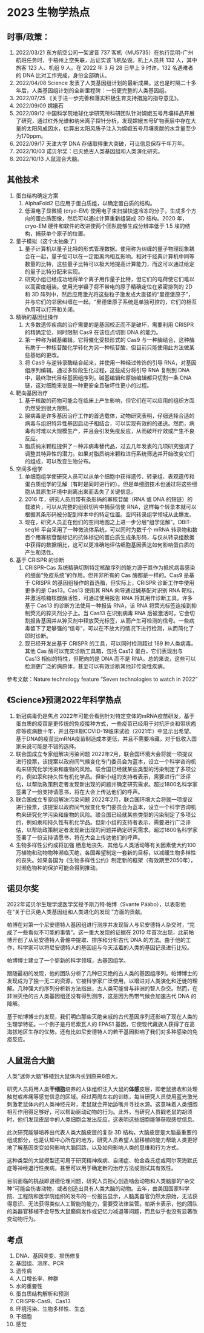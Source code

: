 # 2023 生物学热点

## 时事/政策：

1. 2022/03/21 东方航空公司一架波音 737 客机（MU5735）在执行昆明-广州航班任务时，于梧州上空失联，后证实该飞机坠毁。机上人员共 132 人，其中旅客 123 人、机组 9 人。在 2022 年 3 月 28 日早上 9 时许，132 名遇难者的 DNA 比对工作完成，身份全部确认。
2. 2022/04/08 Science 发表了人类基因组计划的最新成果。这也是时隔二十多年后，人类基因组计划的全新里程碑：一份更完整的人类基因组。
3. 2022/07/25 《关于进一步完善和落实积极生育支持措施的指导意见》。
4. 2022/09/09 嫦娥石
5. 2022/09/12 中国科学院地球化学研究所科研团队针对嫦娥五号月壤样品开展了研究，通过红外光谱和纳米离子探针分析，发现嫦娥五号矿物表层中存在大量的太阳风成因水，估算出太阳风质子注入为嫦娥五号月壤贡献的水含量至少为170ppm。
6. 2022/09/17 天津大学 DNA 存储取得重大突破，可让信息保存千年万年。
7. 2022/10/03 诺贝尔奖：已灭绝古人类基因组和人类演化研究。
8. 2022/10/13 人鼠混合大脑。

## 其他技术

1. 蛋白结构确定方案
   1. AlphaFold2 已应用于蛋白质组，以确定蛋白质的结构。
   2. 低温电子显微镜 (cryo-EM) 使用电子束扫描快速冷冻的分子，生成多个方向的蛋白质图像，然后可以通过计算重新组装成 3D 结构。2020 年，cryo-EM 硬件和软件的改进使两个团队能够生成分辨率低于 1.5 埃的结构，捕获单个原子的位置。
2. 量子模拟（这个太抽象了）
   1. 量子计算机以量子比特的形式管理数据。使用称为纠缠的量子物理现象耦合在一起，量子位可以在一定距离内相互影响。相对于经典计算机中同等数量的比特，这些量子比特可以极大地提高计算能力，而这可以通过给定的量子比特分配来实现。
   2. 研究小组已经成功地将单个离子用作量子比特，但它们的电荷使它们难以以高密度组装。使用光学镊子将不带电的原子精确定位在紧密排列的 2D 和 3D 阵列中，然后应用激光将这些粒子激发成大直径的“里德堡原子”，并与它们的邻居纠缠在一起。“里德堡原子系统是单独可控的，它们的相互作用可以打开和关闭。
3. 精确的基因组操作
   1. 大多数遗传疾病的治疗需要的是基因校正而不是破坏，需要利用 CRISPR 的精确定位，同时限制 Cas9 在该位点切割 DNA 的能力。
   2. 第一种称为碱基编辑，它将催化受损形式的 Cas9 与一种酶结合，这种酶有助于一种核苷酸化学转化为另一种核苷酸，但目前只能使用此方法做某些基础的更改。
   3. 将 Cas9 与逆转录酶结合起来，并使用一种经过修饰的引导 RNA，对基因组序列编辑。通过多阶段生化过程，这些成分将引导 RNA 复制到 DNA 中，最终取代目标基因组序列。碱基编辑和原始编辑都只切割一条 DNA 链，这对细胞来说是一种更安全且破坏性更小的过程。
4. 靶向基因治疗
   1. 基于核酸的药物可能会在临床上产生影响，但它们在可以应用的组织方面仍然受到很大限制。
   2. 腺病毒是许多基因治疗工作的首选载体，动物研究表明，仔细选择合适的病毒与组织特异性基因启动子相结合，可以实现有效的的递送。然而，病毒有时难以大规模生产，并且会引发免疫反应，从而破坏疗效或产生不良反应。
   3. 脂质纳米颗粒提供了一种非病毒替代品，过去几年发表的几项研究强调了调整其特异性的潜力。如果对脂质纳米颗粒进行系统筛选并开始改变它们的组成，可以改变生物分布。
5. 空间多组学
   1. 单细胞组学使研究人员可以从单个细胞中获得遗传、转录组、表观遗传和蛋白质组学的见解（有时是同时进行的）。但是单细胞技术也通过将这些细胞从其原生环境中剥离出来而丢失了关键信息。
   2. 2016 年，研究人员用带有条形码的寡核苷酸（RNA 或 DNA 的短链）的载玻片，可以从完整的组织切片中捕获信使 RNA，这样每个转录本就可以根据其条形码被分配到样本中的特定位置。空间转录组学领域从此爆发。
   3. 现在，研究人员正在他们的空间地图之上进一步分层“组学见解”。DBiT-seq16 平台采用了一种微流体系统，可以同时为数千个 mRNA 转录物和数百个用寡核苷酸标记的抗体标记的蛋白质生成条形码，与仅从转录组数据中获得的数据相比，这可以更准确地评估细胞基因表达如何影响蛋白质的产生和活性。
6. 基于 CRISPR 的诊断
   1. CRISPR-Cas 系统精确切割特定核酸序列的能力源于其作为抵抗病毒感染的细菌“免疫系统”的作用。但并非所有的 Cas 酶都是一样的。Cas9 是基于 CRISPR 的基因组操作的首选酶，但实际上，CRISPR 诊断工作中使用更多的是 Cas13。Cas13 使用其 RNA 向导通过碱基配对识别 RNA 靶标，并激活核糖核酸酶活性，可通过使用报告 RNA 将其用作诊断工具。许多基于 Cas13 的诊断方法使用一种报告 RNA，该 RNA 将荧光标签连接到抑制荧光的猝灭剂分子上。当 Cas13 在识别病毒 RNA 后被激活时，它会切割报告基因并从猝灭剂中释放荧光标签，从而产生可检测的信号。一些病毒留下了足够强的“信号”，可以在不放大的情况下进行检测，从而简化了即时诊断。
   2. 现已经开发出基于 CRISPR 的工具，可以同时检测超过 169 种人类病毒。其他 Cas 酶可以充实诊断工具箱，包括 Cas12 蛋白，它们表现出与 Cas13 相似的特性，但靶向的是 DNA 而不是 RNA。总的来说，这些可以检测更广泛的病原体，甚至可以有效诊断其他非传染性疾病。

参考文献：Nature technology feature “Seven technologies to watch in 2022”

## 《Science》预测2022年科学热点

1. 新冠病毒仍是焦点
2022年可能会看到针对特定变体的mRNA疫苗研发，基于蛋白质的疫苗是更传统的免疫接种方式，一些疫苗已经用于对抗肝炎和带状疱疹等疾病数十年，并且在III期COVID-19临床试验（2021年）中显示出希望。基于DNA的疫苗比mRNA疫苗制造成本更低，并且不需要冷藏，对于低收入国家来说可能是不错的选择。
2. 联合国成立专家组解决污染问题
2022年2月，联合国环境大会将就一项提议进行投票，该提案以政府间气候变化专门委员会为蓝本，设立一个科学咨询机构来研究化学污染和废物的风险。联合国已经就某些类型的污染制定了多项公约，例如汞和持久性有机化学品。但新小组的支持者表示，需要进行广泛评估，以帮助政策制定者发现新出现的问题并确定研究需求。超过1800名科学家签署了一份支持请愿书，将在大会上传达他们的呼声。
3. 联合国成立专家组解决污染问题
2022年2月，联合国环境大会将就一项提议进行投票，该提案以政府间气候变化专门委员会为蓝本，设立一个科学咨询机构来研究化学污染和废物的风险。联合国已经就某些类型的污染制定了多项公约，例如汞和持久性有机化学品。但新小组的支持者表示，需要进行广泛评估，以帮助政策制定者发现新出现的问题并确定研究需求。超过1800名科学家签署了一份支持请愿书，将在大会上传达他们的呼声。
4. 生物多样性公约或将加强
栖息地丧失、其他与人类活动等有关因素使大约100万植物和动物物种濒临灭绝，各国希望制定一套新的目标，以减缓生物多样性的丧失。如果各国为《生物多样性公约》制定新的框架（有效期至2050年），对濒危物种的保护可能会得到推动。

## 诺贝尔奖

2022年诺贝尔生理学或医学奖授予斯万特·帕博（Svante Pääbo），以表彰他在“关于已灭绝人类基因组和人类进化的发现 ”方面的贡献。

帕博在对第一个尼安德特人基因组进行测序并发现智人与尼安德特人杂交时，“完成了一些看似不可能的事情”。这一重大发现的证据在 2010 年首次出现，此前帕博开创了从尼安德特人骨骼中提取、排序和分析古代 DNA 的方法。由于他的工作，科学家可以将尼安德特人的基因组与今天活着的人类的基因记录进行比较。

帕博博士建立了一个崭新的科学领域，古基因组学。

跟随最初的发现，他的团队分析了几种已灭绝的古人类的基因组序列。帕博博士的发现成为了独一无二的资源，它被科学家广泛使用，以增进对人类演化和迁徙的理解。几种强大的序列分析新方法指出，古人类可能曾与非洲的智人杂交。然而，在非洲灭绝的古人类基因组还没有得到测序，这是因为热带气候会加速古代 DNA 的降解。

基于帕博博士的发现，我们明白那些灭绝亲戚的古代基因序列还影响了现在人类的生理学特征。一个例子是丹尼索瓦人的 EPAS1 基因，它使现代藏族人获得了在高海拔地区生存的优势。还有比如尼安德特人的若干基因影响了我们对多种感染的免疫反应。

## 人鼠混合大脑

人类“迷你大脑”移植到大鼠体内长到原来6倍大。

研究人员将用人类**干细胞**培养的人体组织注入大鼠的**体感**皮层，即老鼠接收和处理触觉或疼痛等感觉信息的区域。经过两周左右的训练，每当研究人员使用蓝光激光刺激老鼠体内的人类神经元时，老鼠就会开始舔嘴并寻找水源。这意味着人类细胞相互作用得足够好，可以帮助驱动动物的行为。此外，当研究人员戳老鼠的胡须时，他们发现皮层中的人类细胞会发出反应，这表明这些细胞能够获取感觉信息。

此次研究能够培养出代表人类大脑皮层的复杂 3D 结构。大脑皮层是大脑最重要的组成部分，也是认知中心所在的地方。研究人员希望人鼠移植的能力帮助人类更好地了解基因突变如何影响大脑回路，以及如何影响人类的思维和行为方式。

这种类型的大鼠模型还可用于研究精神疾病、自闭症、帕金森氏症或阿尔茨海默氏症等神经退行性疾病，甚至可以用于确定新的治疗方法或测试其有效性。

目前面临的挑战即道德伦理问题，研究人员担心创造啮齿动物和人类脑部的“杂交种”可能会伤害动物，或者创造出具有人类大脑的动物。去年，由美国国家科学院、工程院和医学院组织的发布的一份报告显示，人脑类器官仍然太原始，无法获得意识、无法获得类似人工智能的能力，需要受法律监管。帕斯卡表示，他的团队的类器官移植不会导致大鼠癫痫发作或记忆力减退等问题，而且似乎也没有显著改变动物行为。

## 考点

1. DNA、基因突变、损伤修复
2. 基因组、测序、PCR
3. 遗传病
4. 人口增长率、种群
5. 水的重要性
6. 蛋白质结构解析和预测
7. CRISPR-Cas9、Cas13
8. 环境污染、生物多样性、生态
9. 干细胞
10. 感觉